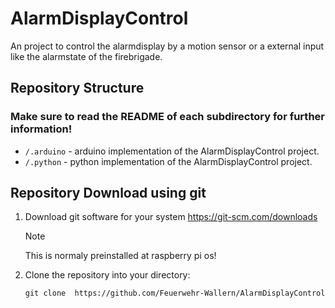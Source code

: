 # AlarmDisplayControl
An project to control the alarmdisplay by a motion sensor or a external input like the alarmstate of the firebrigade.


## Repository Structure
### Make sure to read the README of each subdirectory for further information!
* `/.arduino` - arduino implementation of the AlarmDisplayControl project.
* `/.python` - python implementation of the AlarmDisplayControl project.

## Repository Download using git
1.  Download git software for your system https://git-scm.com/downloads
    >[!NOTE]
    >This is normaly preinstalled at raspberry pi os!

2.  Clone the repository into your directory:
    ```env
    git clone  https://github.com/Feuerwehr-Wallern/AlarmDisplayControl
    ```
 
